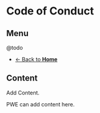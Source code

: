 # Code of Conduct
## Menu
@todo
* [<- Back to **Home**](index.md)

## Content
Add Content.

PWE can add content here. 
